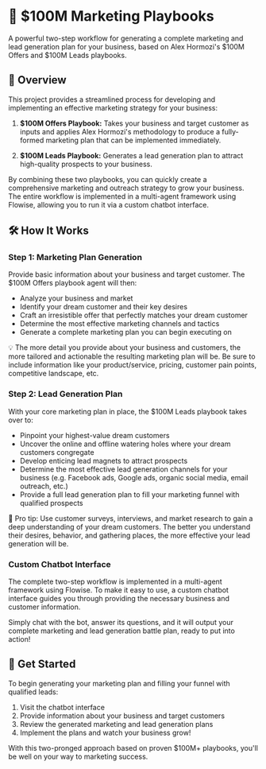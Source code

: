 # 💼 $100M Marketing Playbooks
A powerful two-step workflow for generating a complete marketing and lead generation plan for your business, based on Alex Hormozi's $100M Offers and $100M Leads playbooks.

## 🎯 Overview
This project provides a streamlined process for developing and implementing an effective marketing strategy for your business:

1. **$100M Offers Playbook:** Takes your business and target customer as inputs and applies Alex Hormozi's methodology to produce a fully-formed marketing plan that can be implemented immediately. 

2. **$100M Leads Playbook:** Generates a lead generation plan to attract high-quality prospects to your business.

By combining these two playbooks, you can quickly create a comprehensive marketing and outreach strategy to grow your business. The entire workflow is implemented in a multi-agent framework using Flowise, allowing you to run it via a custom chatbot interface.

## 🛠️ How It Works

### Step 1: Marketing Plan Generation
Provide basic information about your business and target customer. The $100M Offers playbook agent will then:
- Analyze your business and market
- Identify your dream customer and their key desires
- Craft an irresistible offer that perfectly matches your dream customer
- Determine the most effective marketing channels and tactics
- Generate a complete marketing plan you can begin executing on

💡 The more detail you provide about your business and customers, the more tailored and actionable the resulting marketing plan will be. Be sure to include information like your product/service, pricing, customer pain points, competitive landscape, etc.

### Step 2: Lead Generation Plan
With your core marketing plan in place, the $100M Leads playbook takes over to:
- Pinpoint your highest-value dream customers
- Uncover the online and offline watering holes where your dream customers congregate  
- Develop enticing lead magnets to attract prospects
- Determine the most effective lead generation channels for your business (e.g. Facebook ads, Google ads, organic social media, email outreach, etc.)
- Provide a full lead generation plan to fill your marketing funnel with qualified prospects

🌟 Pro tip: Use customer surveys, interviews, and market research to gain a deep understanding of your dream customers. The better you understand their desires, behavior, and gathering places, the more effective your lead generation will be.

### Custom Chatbot Interface
The complete two-step workflow is implemented in a multi-agent framework using Flowise. To make it easy to use, a custom chatbot interface guides you through providing the necessary business and customer information. 

Simply chat with the bot, answer its questions, and it will output your complete marketing and lead generation battle plan, ready to put into action!

## 🚀 Get Started
To begin generating your marketing plan and filling your funnel with qualified leads:

1. Visit the chatbot interface 
2. Provide information about your business and target customers
3. Review the generated marketing and lead generation plans
4. Implement the plans and watch your business grow!

With this two-pronged approach based on proven $100M+ playbooks, you'll be well on your way to marketing success. 
